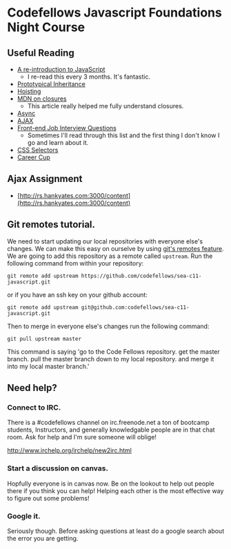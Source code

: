 # Codefellows Javascript Foundations Night Course

## Useful Reading

- [A re-introduction to JavaScript](https://developer.mozilla.org/en-US/docs/Web/JavaScript/A_re-introduction_to_JavaScript)
  - I re-read this every 3 months. It's fantastic.
- [Prototypical Inheritance](https://developer.mozilla.org/en-US/docs/Web/JavaScript/Guide/Inheritance_and_the_prototype_chain)
- [Hoisting](http://code.tutsplus.com/tutorials/javascript-hoisting-explained--net-15092)
- [MDN on closures](https://developer.mozilla.org/en-US/docs/Web/JavaScript/Guide/Closures)
  - This article really helped me fully understand closures.
- [Async](http://www.slideshare.net/clutchski/writing-asynchronous-javascript-101)
- [AJAX](https://developer.mozilla.org/en-US/docs/AJAX/Getting_Started)
- [Front-end Job Interview Questions](https://github.com/darcyclarke/Front-end-Developer-Interview-Questions)
  - Sometimes I'll read through this list and the first thing I don't know I go and learn about it.
- [CSS Selectors](https://developer.mozilla.org/en-US/docs/Web/Guide/CSS/Getting_started/Selectors)
- [Career Cup](http://www.careercup.com/page?pid=amazon-interview-questions&sort=comments)

## Ajax Assignment
- [http://rs.hankyates.com:3000/content](http://rs.hankyates.com:3000/content)

## Git remotes tutorial.

We need to start updating our local repositories with everyone else's changes. We can make this easy on ourselve by using [git's remotes feature](http://git-scm.com/book/en/Git-Basics-Working-with-Remotes). We are going to add this repository as a remote called `upstream`. Run the following command from within your repository:

`git remote add upstream https://github.com/codefellows/sea-c11-javascript.git`

or if you have an ssh key on your github account:

`git remote add upstream git@github.com:codefellows/sea-c11-javascript.git`

Then to merge in everyone else's changes run the following command:

`git pull upstream master`

This command is saying 'go to the Code Fellows repository. get the master branch. pull the master branch down to my local repository. and merge it into my local master branch.'

## Need help?

### Connect to IRC.
There is a #codefellows channel on irc.freenode.net a ton of bootcamp students, Instructors, and generally knowledgable people are in that chat room. Ask for help and I'm sure someone will oblige! 

http://www.irchelp.org/irchelp/new2irc.html

### Start a discussion on canvas.
Hopfully everyone is in canvas now. Be on the lookout to help out people there if you think you can help! Helping each other is the most effective way to figure out some problems!

### Google it.
Seriously though. Before asking questions at least do a google search about the error you are getting.
